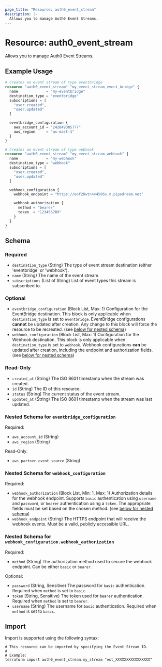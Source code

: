 ```yaml
---
page_title: "Resource: auth0_event_stream"
description: |-
  Allows you to manage Auth0 Event Streams.
---
```


# Resource: auth0_event_stream

Allows you to manage Auth0 Event Streams.

## Example Usage

```terraform
# Creates an event stream of type eventbridge
resource "auth0_event_stream" "my_event_stream_event_bridge" {
  name             = "my-eventbridge"
  destination_type = "eventbridge"
  subscriptions = [
    "user.created",
    "user.updated"
  ]

  eventbridge_configuration {
    aws_account_id = "242849305777"
    aws_region     = "us-east-1"
  }
}

# Creates an event stream of type webhook
resource "auth0_event_stream" "my_event_stream_webhook" {
  name             = "my-webhook"
  destination_type = "webhook"
  subscriptions = [
    "user.created",
    "user.updated"
  ]

  webhook_configuration {
    webhook_endpoint = "https://eof28wtn4v4506o.m.pipedream.net"

    webhook_authorization {
      method = "bearer"
      token  = "123456789"
    }
  }
}
```

<!-- schema generated by tfplugindocs -->
## Schema

### Required

- `destination_type` (String) The type of event stream destination (either 'eventbridge' or 'webhook').
- `name` (String) The name of the event stream.
- `subscriptions` (List of String) List of event types this stream is subscribed to.

### Optional

- `eventbridge_configuration` (Block List, Max: 1) Configuration for the EventBridge destination. This block is only applicable when `destination_type` is set to `eventbridge`. EventBridge configurations **cannot** be updated after creation. Any change to this block will force the resource to be recreated. (see [below for nested schema](#nestedblock--eventbridge_configuration))
- `webhook_configuration` (Block List, Max: 1) Configuration for the Webhook destination. This block is only applicable when `destination_type` is set to `webhook`. Webhook configurations **can** be updated after creation, including the endpoint and authorization fields. (see [below for nested schema](#nestedblock--webhook_configuration))

### Read-Only

- `created_at` (String) The ISO 8601 timestamp when the stream was created.
- `id` (String) The ID of this resource.
- `status` (String) The current status of the event stream.
- `updated_at` (String) The ISO 8601 timestamp when the stream was last updated.

<a id="nestedblock--eventbridge_configuration"></a>
### Nested Schema for `eventbridge_configuration`

Required:

- `aws_account_id` (String)
- `aws_region` (String)

Read-Only:

- `aws_partner_event_source` (String)


<a id="nestedblock--webhook_configuration"></a>
### Nested Schema for `webhook_configuration`

Required:

- `webhook_authorization` (Block List, Min: 1, Max: 1) Authorization details for the webhook endpoint. Supports `basic` authentication using `username` and `password`, or `bearer` authentication using a `token`. The appropriate fields must be set based on the chosen method. (see [below for nested schema](#nestedblock--webhook_configuration--webhook_authorization))
- `webhook_endpoint` (String) The HTTPS endpoint that will receive the webhook events. Must be a valid, publicly accessible URL.

<a id="nestedblock--webhook_configuration--webhook_authorization"></a>
### Nested Schema for `webhook_configuration.webhook_authorization`

Required:

- `method` (String) The authorization method used to secure the webhook endpoint. Can be either `basic` or `bearer`.

Optional:

- `password` (String, Sensitive) The password for `basic` authentication. Required when `method` is set to `basic`.
- `token` (String, Sensitive) The token used for `bearer` authentication. Required when `method` is set to `bearer`.
- `username` (String) The username for `basic` authentication. Required when `method` is set to `basic`.

## Import

Import is supported using the following syntax:

```shell
# This resource can be imported by specifying the Event Stream ID.
#
# Example:
terraform import auth0_event_stream.my_stream "est_XXXXXXXXXXXXXXXX"
```
